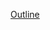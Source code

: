 [Outline](https://docs.google.com/document/d/1jcD0505lD1PCo-6PCUwcJTDCZc08Xm9diwCR2bI8OEE/edit?usp=sharing)
